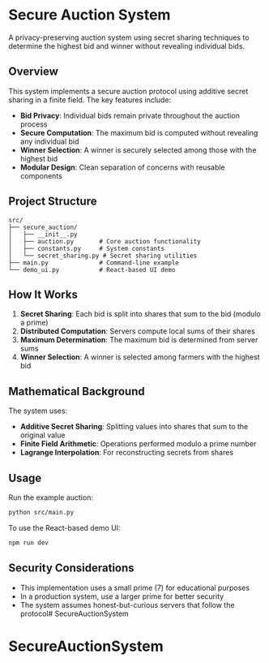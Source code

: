 # Secure Auction System

A privacy-preserving auction system using secret sharing techniques to determine the highest bid and winner without revealing individual bids.

## Overview

This system implements a secure auction protocol using additive secret sharing in a finite field. The key features include:

- **Bid Privacy**: Individual bids remain private throughout the auction process
- **Secure Computation**: The maximum bid is computed without revealing any individual bid
- **Winner Selection**: A winner is securely selected among those with the highest bid
- **Modular Design**: Clean separation of concerns with reusable components

## Project Structure

```
src/
├── secure_auction/
│   ├── __init__.py
│   ├── auction.py       # Core auction functionality
│   ├── constants.py     # System constants
│   └── secret_sharing.py # Secret sharing utilities
├── main.py              # Command-line example
└── demo_ui.py           # React-based UI demo
```

## How It Works

1. **Secret Sharing**: Each bid is split into shares that sum to the bid (modulo a prime)
2. **Distributed Computation**: Servers compute local sums of their shares
3. **Maximum Determination**: The maximum bid is determined from server sums
4. **Winner Selection**: A winner is selected among farmers with the highest bid

## Mathematical Background

The system uses:
- **Additive Secret Sharing**: Splitting values into shares that sum to the original value
- **Finite Field Arithmetic**: Operations performed modulo a prime number
- **Lagrange Interpolation**: For reconstructing secrets from shares

## Usage

Run the example auction:

```bash
python src/main.py
```

To use the React-based demo UI:

```bash
npm run dev
```

## Security Considerations

- This implementation uses a small prime (7) for educational purposes
- In a production system, use a larger prime for better security
- The system assumes honest-but-curious servers that follow the protocol# SecureAuctionSystem
# SecureAuctionSystem

